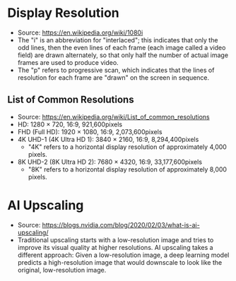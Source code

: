 # Display Resolution
- Source: https://en.wikipedia.org/wiki/1080i
- The "i" is an abbreviation for "interlaced"; this indicates that only the odd lines, then the even lines of each frame (each image called a video field) are drawn alternately, so that only half the number of actual image frames are used to produce video.
- The "p" refers to progressive scan, which indicates that the lines of resolution for each frame are "drawn" on the screen in sequence.
## List of Common Resolutions
- Source: https://en.wikipedia.org/wiki/List_of_common_resolutions
- HD: 1280 × 720, 16:9, 921,600pixels
- FHD (Full HD): 1920 × 1080, 16:9, 2,073,600pixels
- 4K UHD-1 (4K Ultra HD 1): 3840 × 2160, 16:9, 8,294,400pixels
	- "4K" refers to a horizontal display resolution of approximately 4,000 pixels.
- 8K UHD-2 (8K Ultra HD 2): 7680 × 4320, 16:9, 33,177,600pixels
	- "8K" refers to a horizontal display resolution of approximately 8,000 pixels.

# AI Upscaling
- Source: https://blogs.nvidia.com/blog/2020/02/03/what-is-ai-upscaling/
- Traditional upscaling starts with a low-resolution image and tries to improve its visual quality at higher resolutions. AI upscaling takes a different approach: Given a low-resolution image, a deep learning model predicts a high-resolution image that would downscale to look like the original, low-resolution image.